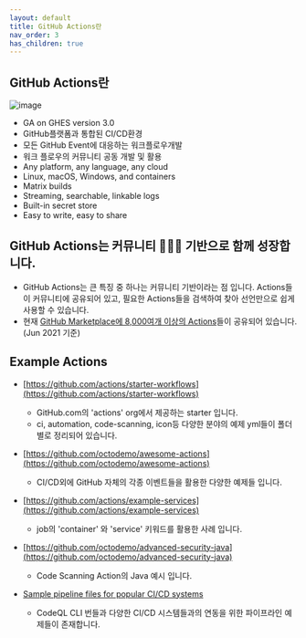 ```yaml
---
layout: default
title: GitHub Actions란
nav_order: 3
has_children: true
---
```


## GitHub Actions란
![image](https://user-images.githubusercontent.com/40287191/121128830-fa826100-c866-11eb-80be-55502d6a757f.png)
- GA on GHES version 3.0 
- GitHub플랫폼과 통합된 CI/CD환경
- 모든 GitHub Event에 대응하는 워크플로우개발
- 워크 플로우의 커뮤니티 공동 개발 및 활용
- Any platform, any language, any cloud
- Linux, macOS, Windows, and containers
- Matrix builds
- Streaming, searchable, linkable logs
- Built-in secret store
- Easy to write, easy to share

## GitHub Actions는 커뮤니티 🧑‍🤝‍🧑 기반으로 함께 성장합니다. 
- GitHub Actions는 큰 특징 중 하나는 커뮤니티 기반이라는 점 입니다. Actions들이 커뮤니티에 공유되어 있고, 필요한 Actions들을 검색하여 찾아 선언만으로 쉽게 사용할 수 있습니다. 
- 현재 [GitHub Marketplace에 8,000여개 이상의 Actions](https://github.com/marketplace?type=actions)들이 공유되어 있습니다. (Jun 2021 기준)


## Example Actions

   - [https://github.com/actions/starter-workflows](https://github.com/actions/starter-workflows)
     - GitHub.com의 'actions' org에서 제공하는 starter 입니다.
     - ci, automation, code-scanning, icon등 다양한 분야의 예제 yml들이 폴더별로 정리되어 있습니다.

   - [https://github.com/octodemo/awesome-actions](https://github.com/octodemo/awesome-actions)
     - CI/CD외에 GitHub 자체의 각종 이벤트들을 활용한 다양한 예제들 입니다.

   - [https://github.com/actions/example-services](https://github.com/actions/example-services)
     - job의 'container' 와 'service' 키워드를 활용한 사례 입니다.

   - [https://github.com/octodemo/advanced-security-java](https://github.com/octodemo/advanced-security-java)
     - Code Scanning Action의 Java 예시 입니다.

   - [Sample pipeline files for popular CI/CD systems](https://github.com/kllund/sample-pipeline-files)
     - CodeQL CLI 번들과 다양한 CI/CD 시스템들과의 연동을 위한 파이프라인 예제들이 존재합니다.
     